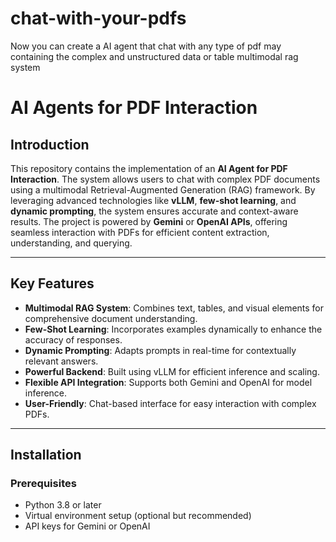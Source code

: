 # chat-with-your-pdfs
Now you can create a AI agent that chat with any type of pdf may containing the complex and unstructured data or table multimodal rag system 
# AI Agents for PDF Interaction  

## Introduction  
This repository contains the implementation of an **AI Agent for PDF Interaction**. The system allows users to chat with complex PDF documents using a multimodal Retrieval-Augmented Generation (RAG) framework. By leveraging advanced technologies like **vLLM**, **few-shot learning**, and **dynamic prompting**, the system ensures accurate and context-aware results. The project is powered by **Gemini** or **OpenAI APIs**, offering seamless interaction with PDFs for efficient content extraction, understanding, and querying.  

---

## Key Features  
- **Multimodal RAG System**: Combines text, tables, and visual elements for comprehensive document understanding.  
- **Few-Shot Learning**: Incorporates examples dynamically to enhance the accuracy of responses.  
- **Dynamic Prompting**: Adapts prompts in real-time for contextually relevant answers.  
- **Powerful Backend**: Built using vLLM for efficient inference and scaling.  
- **Flexible API Integration**: Supports both Gemini and OpenAI for model inference.  
- **User-Friendly**: Chat-based interface for easy interaction with complex PDFs.  

---

## Installation  

### Prerequisites  
- Python 3.8 or later  
- Virtual environment setup (optional but recommended)  
- API keys for Gemini or OpenAI  
